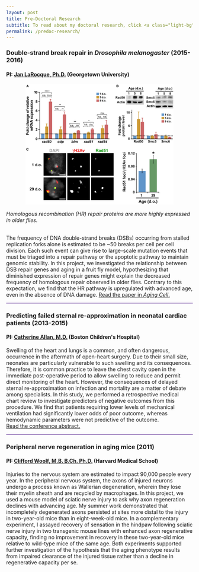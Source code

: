 ```yaml
---
layout: post
title: Pre-Doctoral Research
subtitle: To read about my doctoral research, click <a class="light-bg" href="/phd-research"><u>here</u></a>. To read about my postdoctoral research, click <a class="light-bg" href="/postdoc-research"><u>here</u></a>.
permalink: /predoc-research/
---
```


<h3> Double-strand break repair in <i>Drosophila melanogaster</i> (2015-2016)</h3>
<h4> PI: <a class="light-bg" href="https://blogs.commons.georgetown.edu/janlarocque/" target="_blank" rel="noopener noreferrer">
  Jan LaRocque, Ph.D.</a> (Georgetown University) </h4>

<p style="text-align:center;"><img src="/images/Aging-Cell-Figure3.jpg" width="400"></p>
<i>Homologous recombination (HR) repair proteins are more highly expressed in older flies.</i>

<br>
<br>

The frequency of DNA double-strand breaks (DSBs) occurring from stalled replication forks alone is estimated to be ~50 breaks
per cell per cell division. Each such event can give rise to large-scale mutation events that must be triaged into a repair pathway
or the apoptotic pathway to maintain genomic stability. In this project, we investigated the relationship between DSB repair genes and
aging in a fruit fly model, hypothesizing that diminished expression of repair genes might explain the decreased frequency of homologous
repair observed in older flies. Contrary to this expectation, we find that the HR pathway is upregulated with
advanced age, even in the absence of DNA damage. 
<a class="light-bg" href="https://doi.org/10.1111/acel.12556" target="_blank" rel="noopener noreferrer">
  Read the paper in <i>Aging Cell</i>. <i class='fa fa-link fa-lg'></i></a>

<hr style="height:1px; border:none; color:#4A1486; background-color:#4A1486;">

<h3> Predicting failed sternal re-approximation in neonatal cardiac patients (2013-2015)</h3>
<h4> PI: <a class="light-bg" href="https://www.childrenshospital.org/directory/physicians/a/catherine-allan" 
            target="_blank" rel="noopener noreferrer">Catherine Allan, M.D.</a> (Boston Children's Hospital) </h4>

Swelling of the heart and lungs is a common, and often dangerous, occurrence in the aftermath of open-heart surgery. Due to their
 small size, neonates are particularly vulnerable to such swelling and its consequences. Therefore, it is common practice to 
 leave the chest cavity open in the immediate post-operative period to allow swelling to reduce and permit direct monitoring of 
 the heart. However, the consequences of delayed sternal re-approximation on infection and mortality are a matter of debate among 
 specialists. In this study, we performed a retrospective medical chart review to investigate predictors of negative outcomes 
 from this procedure. We find that patients requiring lower levels of mechanical ventilation had significantly lower odds of poor outcome,
 whereas hemodynamic parameters were not predictive of the outcome.
<br>
<a class="light-bg" href="https://www.ahajournals.org/doi/abs/10.1161/circ.130.suppl_2.19663" target="_blank" rel="noopener noreferrer">
  Read the conference abstract. <i class='fa fa-link fa-lg'></i></a>

<hr style="height:1px; border:none; color:#4A1486; background-color:#4A1486;">

<h3> Peripheral nerve regeneration in aging mice (2011)</h3>
<h4> PI: <a class="light-bg" href="https://kirbyneuro.org/WoolfLab/" target="_blank" rel="noopener noreferrer">
  Clifford Woolf, M.B. B.Ch. Ph.D.</a> (Harvard Medical School) </h4>

Injuries to the nervous system are estimated to impact 90,000 people every year. In the peripheral nervous system, the axons of injured 
neurons undergo a process known as Wallerian degeneration, wherein they lose their myelin sheath and are recycled by macrophages. In this 
project, we used a mouse model of sciatic nerve injury to ask why axon regeneration declines with advancing age. My summer work 
demonstrated that incompletely degenerated axons persisted at sites more distal to the injury in two-year-old mice than in eight-week-old 
mice. In a complementary experiment, I assayed recovery of sensation in the hindpaw following sciatic nerve injury in two transgenic mouse
lines with enhanced axon regenerative capacity, finding no improvement in recovery in these two-year-old mice relative to wild-type mice of
the same age. Both experiments supported further investigation of the hypothesis that the aging phenotype results from impaired clearance 
of the injured tissue rather than a decline in regenerative capacity per se.
